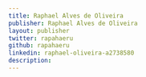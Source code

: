 ```yaml
---
title: Raphael Alves de Oliveira
publisher: Raphael Alves de Oliveira
layout: publisher
twitter: rapahaeru
github: rapahaeru
linkedin: raphael-oliveira-a2738580
description:
---
```

